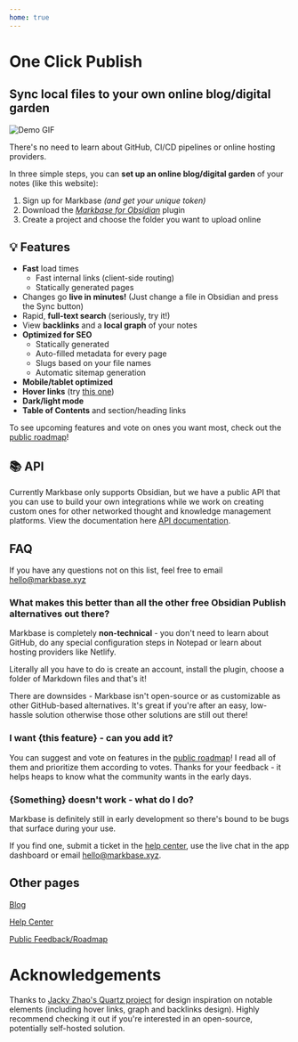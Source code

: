 ```yaml
---
home: true
---
```


# One Click Publish
## Sync local files to your own online blog/digital garden

![Demo GIF](https://s8.gifyu.com/images/Animationc83524d2723e95c3.gif)

There's no need to learn about GitHub, CI/CD pipelines or online hosting providers.

In three simple steps, you can **set up an online blog/digital garden** of your notes (like this website):

1. Sign up for Markbase *(and get your unique token)*
2. Download the *[Markbase for Obsidian](https://obsidian.md/plugins?id=obsidian-markbase)* plugin
3. Create a project and choose the folder you want to upload online

## 💡 Features

- **Fast** load times
    - Fast internal links (client-side routing)
    - Statically generated pages
- Changes go **live in minutes!** (Just change a file in Obsidian and press the Sync button)
- Rapid, **full-text search** (seriously, try it!)
- View **backlinks** and a **local graph** of your notes
- **Optimized for SEO**
    - Statically generated
    - Auto-filled metadata for every page
    - Slugs based on your file names
    - Automatic sitemap generation
- **Mobile/tablet optimized**
- **Hover links** (try [this one](Sample%20Post.md))
- **Dark/light mode**
- **Table of Contents** and section/heading links

To see upcoming features and vote on ones you want most, check out the [public roadmap](https://trello.com/b/qYaGuz0i/markbase-product-roadmap)!

## 📚 API
Currently Markbase only supports Obsidian, but we have a public API that you can use to build your own integrations while we work on creating custom ones for other networked thought and knowledge management platforms. View the documentation here [API documentation](API.md). 

## FAQ

If you have any questions not on this list, feel free to email [hello@markbase.xyz](mailto:hello@markbase.xyz)

### What makes this better than all the other free Obsidian Publish alternatives out there?

Markbase is completely **non-technical** - you don't need to learn about GitHub, do any special configuration steps in Notepad or learn about hosting providers like Netlify. 

Literally all you have to do is create an account, install the plugin, choose a folder of Markdown files and that's it!

There are downsides - Markbase isn't open-source or as customizable as other GitHub-based alternatives. It's great if you're after an easy, low-hassle solution otherwise those other solutions are still out there!

### I want {this feature} - can you add it?

You can suggest and vote on features in the [public roadmap](https://trello.com/b/qYaGuz0i/markbase-product-roadmap)! I read all of them and prioritize them according to votes. Thanks for your feedback - it helps heaps to know what the community wants in the early days.

### {Something} doesn't work - what do I do?

Markbase is definitely still in early development so there's bound to be bugs that surface during your use.

If you find one, submit a ticket in the [help center](https://markbase.tawk.help/), use the live chat in the app dashboard or email [hello@markbase.xyz](mailto:hello@markbase.xyz).

## Other pages

[Blog](./Sample%20Post.md)

[Help Center](https://markbase.tawk.help/)

[Public Feedback/Roadmap](https://trello.com/b/qYaGuz0i/markbase-product-roadmap)

# Acknowledgements

Thanks to [Jacky Zhao's Quartz project](https://quartz.jzhao.xyz/) for design inspiration on notable elements (including hover links, graph and backlinks design). Highly recommend checking it out if you're interested in an open-source, potentially self-hosted solution.
